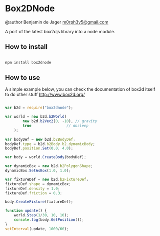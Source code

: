 # Box2DNode

@author Benjamin de Jager <m0rph3v5@gmail.com>

A port of the latest box2djs library into a node module.

## How to install

```js

npm install box2dnode

```

## How to use

A simple example below, you can check the documentation of box2d itself to do other stuff http://www.box2d.org/

```js

var b2d = require("box2dnode");

var world = new b2d.b2World(
		new b2d.b2Vec2(0, -10), // gravity
		true 				// dosleep
	);
	
var bodyDef = new b2d.b2BodyDef;
bodyDef.type = b2d.b2Body.b2_dynamicBody;
bodyDef.position.Set(0.0, 4.0);

var body = world.CreateBody(bodyDef);

var dynamicBox = new b2d.b2PolygonShape;
dynamicBox.SetAsBox(1.0, 1.0);

var fixtureDef = new b2d.b2FixtureDef;
fixtureDef.shape = dynamicBox;
fixtureDef.density = 1.0;
fixtureDef.friction = 0.3;

body.CreateFixture(fixtureDef);

function update() {
	world.Step(1/30, 10, 10);
	console.log(body.GetPosition());
}
setInterval(update, 1000/60);

```
